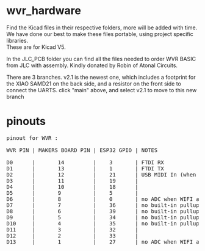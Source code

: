 # wvr_hardware

Find the Kicad files in their respective folders, more will be added with time.  
We have done our best to make these files portable, using project specific libraries.  
These are for Kicad V5.

In the JLC_PCB folder you can find all the files needed to order WVR BASIC from JLC with assembly. Kindly donated by Robin of Atonal Circuits.

There are 3 branches. v2.1 is the newest one, which includes a footprint for the XIAO SAMD21 on the back side, and a resistor on the front side to connect the UARTS.
click "main" above, and select v2.1 to move to this new branch
  
# pinouts

<pre>
pinout for WVR :

WVR PIN | MAKERS BOARD PIN | ESP32 GPIO | NOTES  
  
D0      |       14         |    3       | FTDI RX  
D1      |       13         |    1       | FTDI TX  
D2      |       12         |    21      | USB MIDI In (when using USB backpack firmware)  
D3      |       11         |    19      |  
D4      |       10         |    18      |  
D5      |       9          |    5       |  
D6      |       8          |    0       | no ADC when WIFI active, strapping pin for bootloader mode (must be high or floating at boot)  
D7      |       7          |    36      | no built-in pullups, input only  
D8      |       6          |    39      | no built-in pullups, input only  
D9      |       5          |    34      | no built-in pullups, input only  
D10     |       4          |    35      | no built-in pullups, input only  
D11     |       3          |    32      |  
D12     |       2          |    33      |  
D13     |       1          |    27      | no ADC when WIFI active  
</pre>
